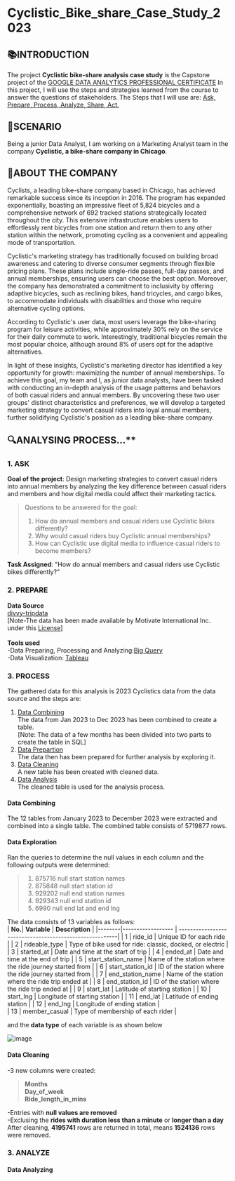 # Cyclistic_Bike_share_Case_Study_2023
## 📚INTRODUCTION
The project **Cyclistic bike-share analysis case study** is the Capstone project of the [GOOGLE DATA ANALYTICS PROFESSIONAL CERTIFICATE](https://www.coursera.org/professional-certificates/google-data-analytics) In this project, I will use the steps and strategies learned from the course to answer the questions of stakeholders. The Steps that I will use are: <ins>Ask, Prepare, Process, Analyze, Share, Act.</ins>
## 📝SCENARIO
Being a junior Data Analyst, I am working on a Marketing Analyst team in the company **Cyclistic, a bike-share
company in Chicago**.
##  📜ABOUT THE COMPANY
Cyclists, a leading bike-share company based in Chicago, has achieved remarkable success since its inception in 2016. The program has expanded exponentially, boasting an impressive fleet of 5,824 bicycles and a comprehensive network of 692 tracked stations strategically located throughout the city. This extensive infrastructure enables users to effortlessly rent bicycles from one station and return them to any other station within the network, promoting cycling as a convenient and appealing mode of transportation.

Cyclistic's marketing strategy has traditionally focused on building broad awareness and catering to diverse consumer segments through flexible pricing plans. These plans include single-ride passes, full-day passes, and annual memberships, ensuring users can choose the best option. Moreover, the company has demonstrated a commitment to inclusivity by offering adaptive bicycles, such as reclining bikes, hand tricycles, and cargo bikes, to accommodate individuals with disabilities and those who require alternative cycling options.

According to Cyclistic's user data, most users leverage the bike-sharing program for leisure activities, while approximately 30% rely on the service for their daily commute to work. Interestingly, traditional bicycles remain the most popular choice, although around 8% of users opt for the adaptive alternatives.

In light of these insights, Cyclistic's marketing director has identified a key opportunity for growth: maximizing the number of annual memberships. To achieve this goal, my team and I, as junior data analysts, have been tasked with conducting an in-depth analysis of the usage patterns and behaviors of both casual riders and annual members. By uncovering these two user groups' distinct characteristics and preferences, we will develop a targeted marketing strategy to convert casual riders into loyal annual members, further solidifying Cyclistic's position as a leading bike-share company.
## 🔍ANALYSING PROCESS...**
### 1. ASK
**Goal of the project**: Design marketing strategies to convert casual riders into annual members by analyzing the key difference between casual riders and members and how digital media could affect their marketing tactics.<br>
>Questions to be answered for the goal:
> 1.  How do annual members and casual riders use Cyclistic bikes differently?
> 2. Why would casual riders buy Cyclistic annual memberships?
> 3. How can Cyclistic use digital media to influence casual riders to become members?

**Task Assigned**: "How do annual members and casual riders use Cyclistic bikes differently?"<br>
### 2. PREPARE<br>

**Data Source**<br>[divvy-tripdata](https://divvy-tripdata.s3.amazonaws.com/index.html)<br>
[Note-The data has been made available by Motivate International Inc. under this [<ins>License</ins>](https://divvybikes.com/data-license-agreement)]<br>
<br>
**Tools used**<br>-Data Preparing, Processing and Analyzing:[Big Query](https://console.cloud.google.com/bigquery?hl=en&project=hargeet&ws=!1m10!1m4!1m3!1shargeet!2sbquxjob_68398910_1910c5ff729!3sUS!1m4!4m3!1shargeet!2sCyclistic_Bike_Share_2023!3sCyclistics_bike_share_2023_combined_data)<br>
-Data Visualization: [Tableau](https://public.tableau.com/views/Cyclistics_Bike_Share_2023/Dashboard1?:language=en-GB&:sid=&:redirect=auth&:display_count=n&:origin=viz_share_link)<br>

### 3. PROCESS<br>
The gathered data for this analysis is 2023 Cyclistics data from the data source and the steps are:<br>
1. [Data Combining](https://github.com/HARGEETKOUR/Cyclistic_Bike_share_2023/blob/main/Data_Combining.sql)<br>
The data from Jan 2023 to Dec 2023 has been combined to create a table.<br>
[Note: The data of a few months has been divided into two parts to create the table in SQL]<br>
2. [Data Prepartion](https://github.com/HARGEETKOUR/Cyclistic_Bike_share_2023/blob/main/Data_Preparation.sql
   )<br>
The data then has been prepared for further analysis by exploring it.<br>
4. [Data Cleaning](https://github.com/HARGEETKOUR/Cyclistic_Bike_share_2023/blob/main/--Data%20Cleaning.sql)<br>
A new table has been created with cleaned data.<br>
5. [Data Analysis](https://github.com/HARGEETKOUR/Cyclistic_Bike_share_2023/blob/main/Data_Analysis.sql)<br>
The cleaned table is used for the analysis process.<br>

#### Data Combining<br> 
The 12 tables from January 2023 to December 2023 were extracted and combined into a single table. The combined table consists of  5719877 rows.<br>
#### Data Exploration<br>
Ran the queries to determine the null values in each column and the following outputs were determined:<br>
>1. 875716 null start station names<br>
>2. 875848 null start station id<br>
>3. 929202 null end station names<br>
>4. 929343 null end station id<br>
>5. 6990 null end lat and end lng<br>

The data consists of 13 variables as follows:<br>
| **No.**|  **Variable**       |  **Description**                                        |
|--------|------------------   | --------------------------------------------------------|
| 1      | ride_id             | Unique ID for each ride                         |
| 2      | rideable_type       | Type of bike used for ride:
                                 classic, docked, or electric                            |
| 3      | started_at          | Date and time at the start of trip                      |
| 4      | ended_at            | Date and time at the end of trip                        |
| 5      | start_station_name  | Name of the station where the ride journey started from |
| 6      | start_station_id    | ID of the station where the ride journey started from   |
| 7      | end_station_name    | Name of the station where the ride trip ended at        |
| 8      | end_station_id      | ID of the station where the ride trip ended at          |
| 9      | start_lat           | Latitude of starting station                            |
| 10     | start_lng           | Longitude of starting station                           |
| 11     | end_lat             | Latitude of ending station                              |
| 12     | end_lng             | Longitude of ending station                             |                            
| 13     | member_casual       | Type of membership of each rider                        |



and the **data type** of each variable is as shown below<br>

![image](https://github.com/user-attachments/assets/8ea40f37-551c-4592-bf00-31bfe5bc3072)<br>

#### Data Cleaning<br>
-3 new columns were created:<br>
>**Months**<br>
>**Day_of_week**<br>
>**Ride_length_in_mins**<br>

-Entries with **null values are removed**<br>
-Exclusing the **rides with duration less than a minute** or **longer than a day**<br>
After cleaning, **4195741** rows are returned in total, means **1524136** rows were removed.<br>

### 3. ANALYZE<br>
#### Data Analyzing


